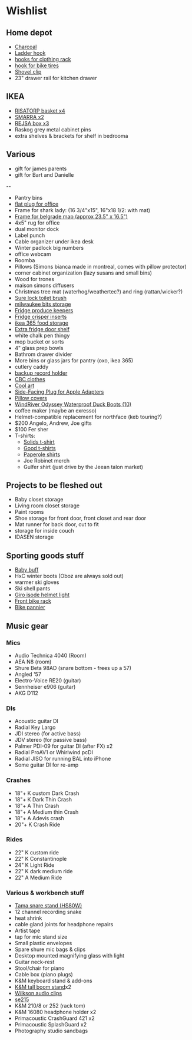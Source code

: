 # Wishlist

## Home depot

- [Charcoal](https://www.homedepot.ca/product/kingsford-kingsford-original-charcoal-briquettes-bbq-charcoal-for-grilling-7-26-kg/1001357500)
- [Ladder hook](https://www.homedepot.ca/product/everbilt-50-lb-capacity-ladder-and-wheelbarrow-hook-in-black/1001093822)
- [hooks for clothing rack](https://www.homedepot.ca/product/everbilt-100-lb-capacity-small-strap-hook-zinc-plated-with-vinyl-coating/1001094114)
- [hook for bike tires](https://www.homedepot.ca/product/fuller-4-inch-multi-purpose-hook-with-25-lb-capacity/1001159390)
- [Shovel clip](https://www.homedepot.ca/product/fuller-7-8-inch-spring-loaded-storage-grips-2-pack-/1001159394)
- 23" drawer rail for kitchen drawer

## IKEA

- [RISATORP basket x4](https://www.ikea.com/ca/en/p/risatorp-wire-basket-white-90281618/)
- [SMARRA x2](https://www.ikea.com/ca/en/p/smarra-box-with-lid-natural-90348063/)
- [REJSA box x3](https://www.ikea.com/ca/en/p/rejsa-box-gray-green-metal-60457789/)
- Raskog grey metal cabinet pins
- extra shelves & brackets for shelf in bedrooma

## Various

- gift for james parents
- gift for Bart and Danielle

--

- Pantry bins
- [flat plug for office](https://www.amazon.ca/GE-Designer-Extension-Tangle-Free-42385/dp/B07JQ4F8W9)
- Frame for shark lady: (16 3/4"x15", 16"x18 1/2: with mat)
- [Frame for belgrade map (approx 23.5" x 16.5")](https://www.arttoframe.com/23x15-Satin-White-Frame-picture-frame/FRBW26074?page_type=E)
- 4x5" rug for office
- dual monitor dock
- Label punch
- Cable organizer under ikea desk
- Winter padlock big numbers
- office webcam
- Roomba
- Pillows (Simons bianca made in montreal, comes with pillow protector)
- corner cabinet organization (lazy susans and small bins)
- Wood for trones
- maison simons diffusers
- Christmas tree mat (waterhog/weathertec?) and ring (rattan/wicker?)
- [Sure lock toilet brush](https://www.homedepot.ca/product/umbra-umbra-flex-sure-lock-toilet-brush-white/1001547298)
- [milwaukee bits storage](https://www.homedepot.ca/product/milwaukee-tool-packout-10-compartment-low-profile-small-parts-organizer/1001242094)
- [Fridge produce keepers](https://www.amazon.ca/OXO-11139900G-Good-Grips-GreenSaver/dp/B00TO8X0EC)
- [Fridge crisper inserts](https://www.amazon.ca/OXO-Good-Grips-GreenSaver-Crisper/dp/B00TO8X0LU)
- [ikea 365 food storage](https://www.ikea.com/ca/en/p/ikea-365-food-container-with-lid-rectangular-glass-bamboo-s49269068/)
- [Extra fridge door shelf](https://www.reliableparts.ca/product/inv_15152029)
- white chalk pen thingy
- mop bucket or sorts
- 4" glass prep bowls
- Bathrom drawer divider
- More bins or glass jars for pantry (oxo, ikea 365)
- cutlery caddy
- [backup record holder](http://www.karmadeefa.com/store/vinyl-record-storage-rack)
- [CBC clothes](https://retrokid.ca/collections/cbc-retro)
- [Cool art](https://www.concealed-art.com/nes-art)
- [Side-Facing Plug for Apple Adapters](https://tenonedesign.com/blockhead.php)
- [Pillow covers](https://deijistudios.com/collections/linen-duvet-sets)
- [WindRiver Odyssey Waterproof Duck Boots (10)](https://www.marks.com/en/windriver-mens-odyssey-waterproof-duck-boots-103219.html)
- coffee maker (maybe an exresso)
- Helmet-compatible replacement for northface (keb touring?)
- $200 Angelo, Andrew, Joe gifts
- $100 Fer sher
- T-shirts:
  - [Solids t-shirt](https://solids.bandcamp.com/merch)
  - [Good t-shirts](https://us.kowtowclothing.com/)
  - [Paperole shirts](https://www.paperole.com/)
  - Joe Robinet merch
  - Gulfer shirt (just drive by the Jeean talon market)

## Projects to be fleshed out

- Baby closet storage
- Living room closet storage
- Paint rooms
- Shoe storage for front door, front closet and rear door
- Mat runner for back door, cut to fit
- storage for inside couch
- IDASEN storage

## Sporting goods stuff

- [Baby buff](https://www.altitude-sports.com/products/buff-baby-buff-llll-30158)
- HxC winter boots (Oboz are always sold out)
- warmer ski gloves
- Ski shell pants
- [Giro isode helmet light](https://www.amazon.ca/GIRO-Sport-Vent-Light-Black/dp/B0859KZSB6)
- [Front bike rack](https://www.primeauvelo.com/en/journey-dlx-lowrider-front-rack-22171-0011625.html)
- [Bike pannier](https://www.twowheelgear.com/collections/panniers/products/pannier-backpack-convertible-lite-and-plus?variant=31656254963772)

## Music gear

### Mics

- Audio Technica 4040 (Room)
- AEA N8 (room)
- Shure Beta 98AD (snare bottom - frees up a 57)
- Angled '57
- Electro-Voice RE20 (guitar)
- Sennheiser e906 (guitar)
- AKG D112

### DIs

- Acoustic guitar DI
- Radial Key Largo
- JDI stereo (for active bass)
- JDV stereo (for passive bass)
- Palmer PDI-09 for guitar DI (after FX) x2
- Radial ProAV1 or Whirlwind pcDI
- Radial JISO for running BAL into iPhone
- Some guitar DI for re-amp

### Crashes

- 18"+ K custom Dark Crash
- 18"+ K Dark Thin Crash
- 18"+ A Thin Crash
- 18"+ A Medium thin Crash
- 18"+ A Adevis crash
- 20"+ K Crash Ride

### Rides

- 22" K custom ride
- 22" K Constantinople
- 24" K Light Ride
- 22" K dark medium ride
- 22" A Medium Ride

### Various & workbench stuff

- [Tama snare stand (HS80W)](https://www.timpano-percussion.com/us/pied-de-caisse-claire-tama-roadpro-hs80w.html?id=43102689)
- 12 channel recording snake
- heat shrink
- cable gland joints for headphone repairs
- Artist tape
- tap for mic stand size
- Small plastic envelopes
- Spare shure mic bags & clips
- Desktop mounted magnifying glass with light
- Guitar neck-rest
- Stool/chair for piano
- Cable box (piano plugs)
- K&M keyboard stand & add-ons
- [K&M tall boom stand](http://www.economik.com/km/21021-black/)x2
- [Wilkson audio clips](https://www.soundonsound.com/reviews/wilkinson-audio-mic-clips)
- [se215](https://www.shure.com/en-US/products/earphones/se215)
- K&M 210/8 or 252 (rack tom)
- K&M 16080 headphone holder x2
- Primacoustic CrashGuard 421 x2
- Primacoustic SplashGuard x2
- Photography studio sandbags
